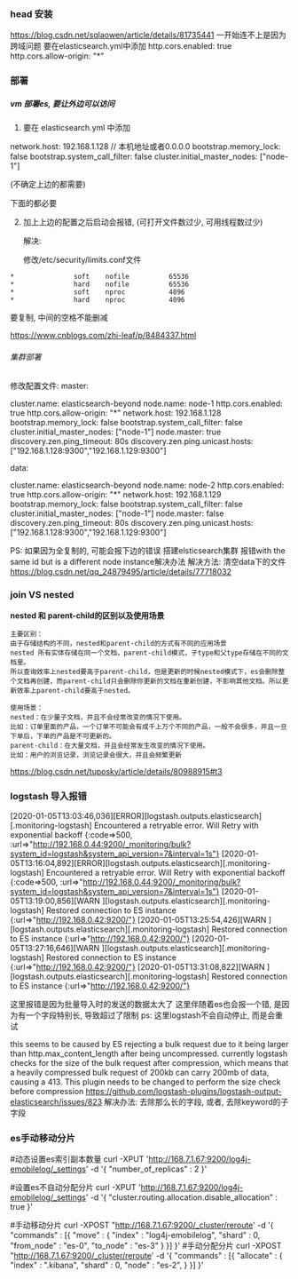 ### head 安装
https://blog.csdn.net/sqlaowen/article/details/81735441 
一开始连不上是因为跨域问题
要在elasticsearch.yml中添加
http.cors.enabled: true
http.cors.allow-origin: "*"



### 部署

##### vm 部署es, 要让外边可以访问

1. 要在 elasticsearch.yml 中添加

network.host: 192.168.1.128   // 本机地址或者0.0.0.0
bootstrap.memory_lock: false
bootstrap.system_call_filter: false
cluster.initial_master_nodes: ["node-1"]

(不确定上边的都需要)


下面的都必要


2. 加上上边的配置之后启动会报错, (可打开文件数过少, 可用线程数过少)

   解决:

   修改/etc/security/limits.conf文件

```shell
*               soft    nofile          65536
*               hard    nofile          65536
*               soft    nproc           4096
*               hard    nproc           4096
```

要复制, 中间的空格不能删减

https://www.cnblogs.com/zhi-leaf/p/8484337.html

###### 集群部署
修改配置文件:
master:

cluster.name: elasticsearch-beyond
node.name: node-1
http.cors.enabled: true
http.cors.allow-origin: "*"
network.host: 192.168.1.128
bootstrap.memory_lock: false
bootstrap.system_call_filter: false
cluster.initial_master_nodes: ["node-1"]
node.master: true
discovery.zen.ping_timeout: 80s
discovery.zen.ping.unicast.hosts: ["192.168.1.128:9300","192.168.1.129:9300"]

data:

cluster.name: elasticsearch-beyond
node.name: node-2
http.cors.enabled: true
http.cors.allow-origin: "*"
network.host: 192.168.1.129
bootstrap.memory_lock: false
bootstrap.system_call_filter: false
cluster.initial_master_nodes: ["node-1"]
node.master: false
discovery.zen.ping_timeout: 80s
discovery.zen.ping.unicast.hosts: ["192.168.1.128:9300","192.168.1.129:9300"]

PS:
如果因为全复制的, 可能会报下边的错误
搭建elsticsearch集群 报错with the same id but is a different node instance解决办法
解决方法: 清空data下的文件
https://blog.csdn.net/qq_24879495/article/details/77718032


### join VS nested
**nested 和 parent-child的区别以及使用场景**

    主要区别：
    由于存储结构的不同，nested和parent-child的方式有不同的应用场景
    nested 所有实体存储在同一个文档，parent-child模式，子type和父type存储在不同的文档里。
    所以查询效率上nested要高于parent-child，但是更新的时候nested模式下，es会删除整个文档再创建，而parent-child只会删除你更新的文档在重新创建，不影响其他文档。所以更新效率上parent-child要高于nested。

    使用场景：
    nested：在少量子文档，并且不会经常改变的情况下使用。
    比如：订单里面的产品，一个订单不可能会有成千上万个不同的产品，一般不会很多，并且一旦下单后，下单的产品是不可更新的。
    parent-child：在大量文档，并且会经常发生改变的情况下使用。
    比如：用户的浏览记录，浏览记录会很大，并且会频繁更新
https://blog.csdn.net/tuposky/article/details/80988915#t3


### logstash 导入报错

[2020-01-05T13:03:46,036][ERROR][logstash.outputs.elasticsearch][.monitoring-logstash] Encountered a retryable error. Will Retry with exponential backoff  {:code=>500, :url=>"http://192.168.0.44:9200/_monitoring/bulk?system_id=logstash&system_api_version=7&interval=1s"}
[2020-01-05T13:16:04,892][ERROR][logstash.outputs.elasticsearch][.monitoring-logstash] Encountered a retryable error. Will Retry with exponential backoff  {:code=>500, :url=>"http://192.168.0.44:9200/_monitoring/bulk?system_id=logstash&system_api_version=7&interval=1s"}
[2020-01-05T13:19:00,856][WARN ][logstash.outputs.elasticsearch][.monitoring-logstash] Restored connection to ES instance {:url=>"http://192.168.0.42:9200/"}
[2020-01-05T13:25:54,426][WARN ][logstash.outputs.elasticsearch][.monitoring-logstash] Restored connection to ES instance {:url=>"http://192.168.0.42:9200/"}
[2020-01-05T13:27:16,646][WARN ][logstash.outputs.elasticsearch][.monitoring-logstash] Restored connection to ES instance {:url=>"http://192.168.0.42:9200/"}
[2020-01-05T13:31:08,822][WARN ][logstash.outputs.elasticsearch][.monitoring-logstash] Restored connection to ES instance {:url=>"http://192.168.0.42:9200/"}

这里报错是因为批量导入时的发送的数据太大了
这里伴随着es也会报一个错, 是因为有一个字段特别长, 导致超过了限制
ps: 这里logstash不会自动停止, 而是会重试

this seems to be caused by ES rejecting a bulk request due to it being larger than http.max_content_length after being uncompressed. currently logstash checks for the size of the bulk request after compression, which means that a heavily compressed bulk request of 200kb can carry 200mb of data, causing a 413.
This plugin needs to be changed to perform the size check before compression
https://github.com/logstash-plugins/logstash-output-elasticsearch/issues/823
解决办法: 去除那么长的字段, 或者, 去除keyword的子字段

### es手动移动分片
#动态设置es索引副本数量
curl -XPUT 'http://168.7.1.67:9200/log4j-emobilelog/_settings' -d '{
   "number_of_replicas" : 2
}'
 
#设置es不自动分配分片
curl -XPUT 'http://168.7.1.67:9200/log4j-emobilelog/_settings' -d '{
   "cluster.routing.allocation.disable_allocation" : true
}'
 
#手动移动分片
curl -XPOST "http://168.7.1.67:9200/_cluster/reroute' -d  '{
   "commands" : [{
		"move" : {
			"index" : "log4j-emobilelog",
			"shard" : 0,
			"from_node" : "es-0",
			"to_node" : "es-3"
		}
	}]
}'
#手动分配分片
curl -XPOST "http://168.7.1.67:9200/_cluster/reroute' -d  '{
   "commands" : [{
		"allocate" : {
			"index" : ".kibana",
			"shard" : 0,
			"node" : "es-2",
		}
	}]
}'
